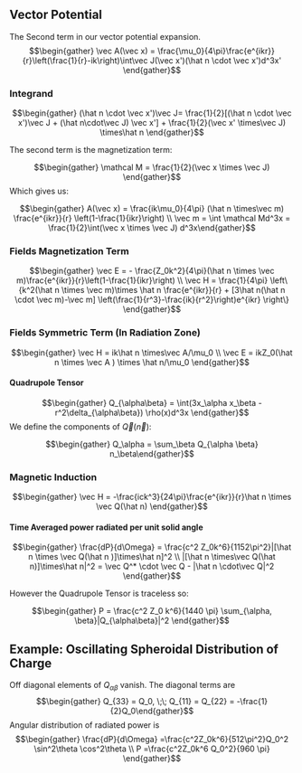 ## Vector Potential
The Second term in our vector potential expansion. 
$$\begin{gather} \vec A(\vec x) = \frac{\mu_0}{4\pi}\frac{e^{ikr}}{r}\left(\frac{1}{r}-ik\right)\int\vec J(\vec x')(\hat n \cdot \vec x')d^3x' \end{gather}$$


### Integrand
$$\begin{gather} (\hat n \cdot \vec x')\vec J= \frac{1}{2}[(\hat n \cdot \vec x')\vec J + (\hat n\cdot\vec J) \vec x'] + \frac{1}{2}(\vec x' \times\vec J) \times\hat n \end{gather}$$

The second term is the magnetization term: 

$$\begin{gather} \mathcal M = \frac{1}{2}(\vec x \times \vec J) \end{gather}$$
Which gives us: 

$$\begin{gather} A(\vec x) = \frac{ik\mu_0}{4\pi} (\hat n \times\vec m) \frac{e^{ikr}}{r} \left(1-\frac{1}{ikr}\right) \\ \vec m = \int \mathcal Md^3x = \frac{1}{2}\int(\vec x \times \vec J) d^3x\end{gather}$$
### Fields Magnetization Term
$$\begin{gather} \vec E = - \frac{Z_0k^2}{4\pi}(\hat n \times \vec m)\frac{e^{ikr}}{r}\left(1-\frac{1}{ikr}\right) \\ \vec H = \frac{1}{4\pi} \left\{k^2(\hat n \times \vec m)\times \hat n \frac{e^{ikr}}{r} + [3\hat n(\hat n \cdot \vec m)-\vec m] \left(\frac{1}{r^3}-\frac{ik}{r^2}\right)e^{ikr} \right\} \end{gather}$$
### Fields Symmetric Term (In Radiation Zone)
$$\begin{gather} \vec H = ik\hat n \times\vec A/\mu_0 \\ \vec E = ikZ_0(\hat n \times \vec A ) \times \hat n/\mu_0 \end{gather}$$

#### Quadrupole Tensor 
$$\begin{gather} Q_{\alpha\beta} = \int(3x_\alpha x_\beta - r^2\delta_{\alpha\beta}) \rho(x)d^3x \end{gather}$$
We define the components of $\vec Q(\vec n)$: 

$$\begin{gather} Q_\alpha = \sum_\beta Q_{\alpha \beta} n_\beta\end{gather}$$
### Magnetic Induction 
$$\begin{gather} \vec H = -\frac{ick^3}{24\pi}\frac{e^{ikr}}{r}\hat n \times \vec Q(\hat n) \end{gather}$$

#### Time Averaged power radiated per unit solid angle
$$\begin{gather} \frac{dP}{d\Omega} = \frac{c^2 Z_0k^6}{1152\pi^2}|[\hat n \times \vec Q(\hat n )]\times\hat n]^2 \\ |[\hat n \times\vec Q(\hat n)]\times\hat n|^2 = \vec Q^* \cdot \vec Q - |\hat n \cdot\vec Q|^2 \end{gather}$$

However the Quadrupole Tensor is traceless so: 

$$\begin{gather} P = \frac{c^2 Z_0 k^6}{1440 \pi} \sum_{\alpha, \beta}|Q_{\alpha\beta}|^2 \end{gather}$$
## Example: Oscillating Spheroidal Distribution of Charge
Off diagonal elements of $Q_{\alpha\beta}$ vanish. The diagonal terms are
$$\begin{gather} Q_{33} = Q_0, \;\; Q_{11} = Q_{22} = -\frac{1}{2}Q_0\end{gather}$$
Angular distribution of radiated power is 
$$\begin{gather} \frac{dP}{d\Omega} =\frac{c^2Z_0k^6}{512\pi^2}Q_0^2 \sin^2\theta \cos^2\theta \\ P =\frac{c^2Z_0k^6 Q_0^2}{960 \pi} \end{gather}$$
